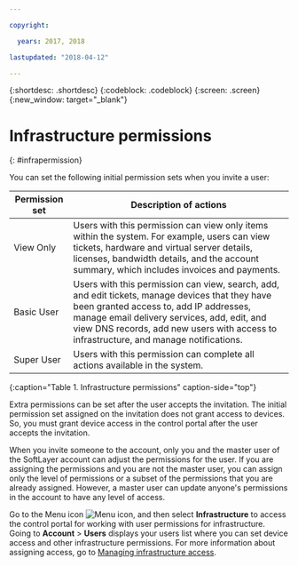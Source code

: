 ```yaml
---

copyright:

  years: 2017, 2018

lastupdated: "2018-04-12"

---
```


{:shortdesc: .shortdesc}
{:codeblock: .codeblock}
{:screen: .screen}
{:new_window: target="_blank"}

# Infrastructure permissions
{: #infrapermission}

You can set the following initial permission sets when you invite a user:

| Permission set | Description of actions |
|---------------------------|------------------------|
|View Only | Users with this permission can view only items within the system. For example, users can view tickets, hardware and virtual server details, licenses, bandwidth details, and the account summary, which includes invoices and payments. |
|Basic User | Users with this permission can view, search, add, and edit tickets, manage devices that they have been granted access to, add IP addresses, manage email delivery services, add, edit, and view DNS records, add new users with access to infrastructure, and manage notifications. |
|Super User | Users with this permission can complete all actions available in the system. |
{:caption="Table 1. Infrastructure permissions" caption-side="top"}

Extra permissions can be set after the user accepts the invitation. The initial permission set assigned on the invitation does not grant access to devices. So, you must grant device access in the control portal after the user accepts the invitation. 

When you invite someone to the account, only you and the master user of the SoftLayer account can adjust the permissions for the user. If you are assigning the permissions and you are not the master user, you can assign only the level of permissions or a subset of the permissions that you are already assigned. However, a master user can update anyone's permissions in the account to have any level of access. 

Go to the Menu icon ![Menu icon](../icons/icon_hamburger.svg), and then select **Infrastructure** to access the control portal for working with user permissions for infrastructure. Going to **Account** &gt; **Users** displays your users list where you can set device access and other infrastructure permissions. For more information about assigning access, go to [Managing infrastructure access](/docs/iam/mnginfra.html#managing-infrastructure-access).





